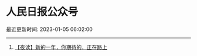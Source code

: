 # 人民日报公众号

最近更新时间: 2023-01-05 06:02:00

--- 
1. [【夜读】新的一年，你期待的，正在路上](https://mp.weixin.qq.com/s/8GiPjvIVGc0AbPT9e-pUCA) 
